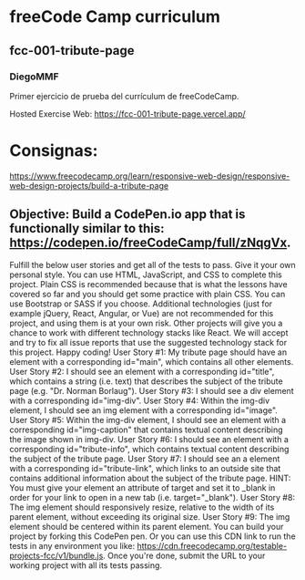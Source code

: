 # freeCode Camp curriculum

## fcc-001-tribute-page

### DiegoMMF

Primer ejercicio de prueba del currículum de freeCodeCamp.

Hosted Exercise Web: https://fcc-001-tribute-page.vercel.app/

# Consignas:
https://www.freecodecamp.org/learn/responsive-web-design/responsive-web-design-projects/build-a-tribute-page

## Objective: Build a CodePen.io app that is functionally similar to this: https://codepen.io/freeCodeCamp/full/zNqgVx.

Fulfill the below user stories and get all of the tests to pass. Give it your own personal style.
You can use HTML, JavaScript, and CSS to complete this project. Plain CSS is recommended because that is what the lessons have covered so far and you should get some practice with plain CSS. You can use Bootstrap or SASS if you choose. Additional technologies (just for example jQuery, React, Angular, or Vue) are not recommended for this project, and using them is at your own risk. Other projects will give you a chance to work with different technology stacks like React. We will accept and try to fix all issue reports that use the suggested technology stack for this project. Happy coding!
User Story #1: My tribute page should have an element with a corresponding id="main", which contains all other elements.
User Story #2: I should see an element with a corresponding id="title", which contains a string (i.e. text) that describes the subject of the tribute page (e.g. "Dr. Norman Borlaug").
User Story #3: I should see a div element with a corresponding id="img-div".
User Story #4: Within the img-div element, I should see an img element with a corresponding id="image".
User Story #5: Within the img-div element, I should see an element with a corresponding id="img-caption" that contains textual content describing the image shown in img-div.
User Story #6: I should see an element with a corresponding id="tribute-info", which contains textual content describing the subject of the tribute page.
User Story #7: I should see an a element with a corresponding id="tribute-link", which links to an outside site that contains additional information about the subject of the tribute page. HINT: You must give your element an attribute of target and set it to _blank in order for your link to open in a new tab (i.e. target="_blank").
User Story #8: The img element should responsively resize, relative to the width of its parent element, without exceeding its original size.
User Story #9: The img element should be centered within its parent element.
You can build your project by forking this CodePen pen. Or you can use this CDN link to run the tests in any environment you like: https://cdn.freecodecamp.org/testable-projects-fcc/v1/bundle.js.
Once you're done, submit the URL to your working project with all its tests passing.
